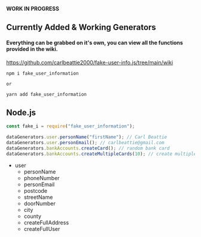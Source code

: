 **WORK IN PROGRESS**

## Currently Added & Working Generators

#### Everything can be grabbed on it's own, you can view all the functions provided in the wiki.

<https://github.com/carlbeattie2000/fake-user-info.js/tree/main/wiki>

```
npm i fake_user_information

or

yarn add fake_user_information
```

## Node.js

```javascript
const fake_i = require("fake_user_information");

dataGenerators.user.personName("firstName"); // Carl Beattie
dataGenerators.user.personEmail(); // carlbeattie@gmail.com
dataGenerators.bankAccounts.createCard(); // random bank card
dataGenerators.bankAccounts.createMultipleCards(10); // create multiple bank cards
```

- user
  - personName
  - phoneNumber
  - personEmail
  - postcode
  - streetName
  - doorNumber
  - city
  - county
  - createFullAddress
  - createFullUser

